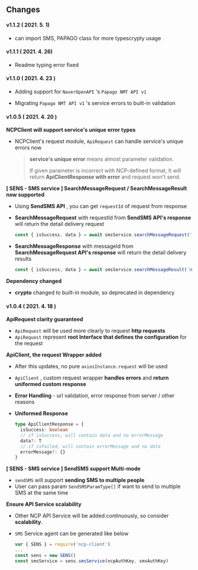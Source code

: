 ## Changes

#### v1.1.2 ( 2021. 5. 1)

- can import SMS, PAPAGO class for more typescrypty usage

#### v1.1.1 ( 2021. 4. 26)

- Readme typing error fixed



#### v1.1.0 ( 2021. 4. 23 )

- Adding support for `NaverOpenAPI` 's `Papago NMT API v1`

- Migrating  `Papago NMT API v1` 's service errors to built-in validation



#### v1.0.5 ( 2021. 4. 20 )

**NCPClient will support service's unique error types**

- NCPClient's request module, `ApiRequest` can handle service's unique errors now

  > **service's unique error** means almost parameter validation.
  >
  > If given parameter is incorrect with NCP-defined format, It will return **ApiClientResponse with error** and request won't send.

**[ SENS - SMS service ] SearchMessageRequest / SearchMessageResult now supported**

- Using **SendSMS API** , you can get `requestId` of request from response

- **SearchMessageRequest** with requestId from **SendSMS API's response** will return the detail delivery request

  ~~~typescript
  const { isSuccess, data } = await smsService.searchMessageRequest('requestId')
  ~~~

- **SearchMessageResponse** with messageId from **SearchMessageRequest API's response** will return the detail delivery results

  ~~~typescript
  const { isSuccess, data } = await smsService.searchMessageResult('messageId')
  ~~~

**Dependency changed**

- **crypto** changed to built-in module, so deprecated in dependency



#### v1.0.4 ( 2021. 4. 18 )

**ApiRequest clarity guaranteed**

- `ApiRequest` will be used more clearly to request **http requests**
- `ApiRequest` represent **root Interface that defines the configuration** for the request

**ApiClient, the request Wrapper added**

- After this updates, no pure `axiosInstance.request` will be used

- `ApiClient` , custom request wrapper **handles errors** and **return uniformed custom response**

- **Error Handling** - url validation, error response from server / other reasons

- **Uniformed Response** 

  ~~~typescript
  type ApiClientResponse = {
    isSuccess: boolean
    // if isSuccess, will contain data and no errorMessage
    data?: T
    // if isFailed, will contain errorMessage and no data
    errorMessage?: {}
  }
  ~~~

**[ SENS - SMS service ] SendSMS support Multi-mode**

- `sendSMS` will support **sending SMS to multiple people**
- User can pass param `SendSMSParamType[]` if want to send to multiple SMS at the same time

**Ensure API Service scalability**

  - Other NCP API Service will be added continuously, so consider **scalability**.

- `SMS` Service agent can be generated like below

  ~~~javascript
  var { SENS } = require('ncp-client')
  ...
  const sens = new SENS()
  const smsService = sens.smsService(ncpAuthKey, smsAuthKey)
  ~~~

  

